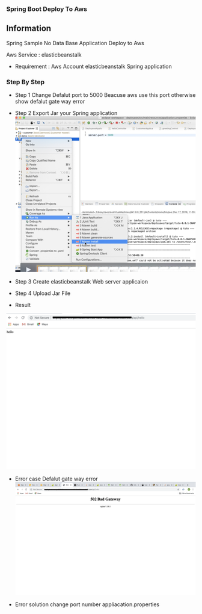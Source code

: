 ### Spring Boot Deploy To Aws 

## Information 

Spring Sample No Data Base  Application Deploy to Aws 

Aws Service : elasticbeanstalk

- Requirement : Aws Account 
                elasticbeanstalk 
                Spring application 

### Step By Step 

- Step 1 Change Defalut port to 5000 Beacuse aws use this port otherwise show defalut gate way error 

- Step 2 Export Jar your Spring application 
![screenshot](image/stepone.png)

- Step 3 Create elasticbeanstalk Web server applicaion 

- Step 4 Upload Jar File 

- Result 

![screenshot](image/finalstep.png)



- Error case Defalut gate way error 
![screenshot](image/gatewayerror.png)

- Error solution change port number appliacation.properties

